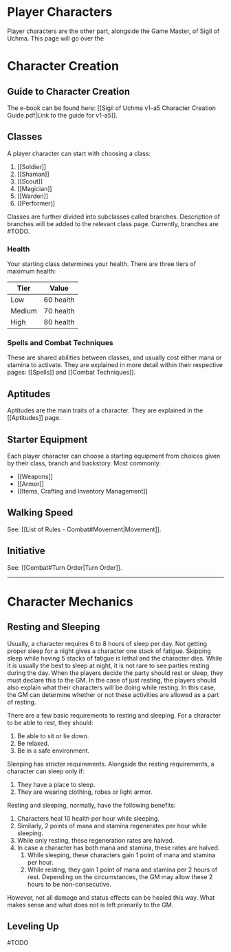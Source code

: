 # Player Characters
Player characters are the other part, alongside the Game Master, of Sigil of Uchma. This page will go over the 

# Character Creation
## Guide to Character Creation
The e-book can be found here: [[Sigil of Uchma v1-a5 Character Creation Guide.pdf|Link to the guide for v1-a5]].

## Classes
A player character can start with choosing a class:
1. [[Soldier]]
2. [[Shaman]]
3. [[Scout]]
4. [[Magician]]
5. [[Warden]]
6. [[Performer]]

Classes are further divided into subclasses called branches. Description of branches will be added to the relevant class page. Currently, branches are #TODO.

### Health
Your starting class determines your health. There are three tiers of maximum health:

Tier | Value
--- | :---:
Low    | 60 health
Medium | 70 health
High   | 80 health

### Spells and Combat Techniques
These are shared abilities between classes, and usually cost either mana or stamina to activate. They are explained in more detail within their respective pages: [[Spells]] and [[Combat Techniques]].

## Aptitudes
Aptitudes are the main traits of a character. They are explained in the [[Aptitudes]] page.

## Starter Equipment
Each player character can choose a starting equipment from choices given by their class, branch and backstory. Most commonly: 
+ [[Weapons]]
+ [[Armor]]
+ [[Items, Crafting and Inventory Management]]

## Walking Speed
See: [[List of Rules - Combat#Movement|Movement]].

## Initiative
See:  [[Combat#Turn Order|Turn Order]].

---
# Character Mechanics
## Resting and Sleeping
Usually, a character requires 6 to 8 hours of sleep per day. Not getting proper sleep for a night gives a character one stack of fatigue. Skipping sleep while having 5 stacks of fatigue is lethal and the character dies. While it is usually the best to sleep at night, it is not rare to see parties resting during the day. When the players decide the party should rest or sleep, they must declare this to the GM. In the case of just resting, the players should also explain what their characters will be doing while resting. In this case, the GM can determine whether or not these activities are allowed as a part of resting.

There are a few basic requirements to resting and sleeping. For a character to be able to rest, they should:
1. Be able to sit or lie down. 
2. Be relaxed.
3. Be in a safe environment.

Sleeping has stricter requirements. Alongside the resting requirements, a character can sleep only if:
1. They have a place to sleep.
2. They are wearing clothing, robes or light armor.

Resting and sleeping, normally, have the following benefits:
1. Characters heal 10 health per hour while sleeping.
2. Similarly, 2 points of mana and stamina regenerates per hour while sleeping.
3. While only resting, these regeneration rates are halved.
4. In case a character has both mana and stamina, these rates are halved.
	1. While sleeping, these characters gain 1 point of mana and stamina per hour.
	2. While resting, they gain 1 point of mana and stamina per 2 hours of rest. Depending on the circumstances, the GM may allow these 2 hours to be non-consecutive.

However, not all damage and status effects can be healed this way. What makes sense and what does not is left primarily to the GM.

## Leveling Up
#TODO 

